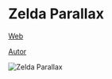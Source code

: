 # Zelda Parallax

[Web](https://vivirenremoto.github.io/zelda_parallax/)

[Autor](https://twitter.com/vivirenremoto)

![Zelda Parallax](https://vivirenremoto.github.io/zelda_parallax/static/social.png)
